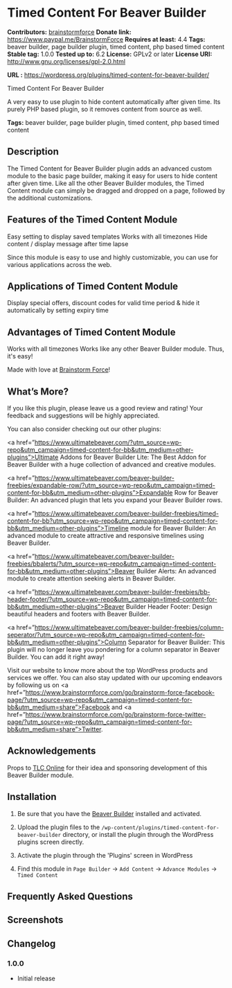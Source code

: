 # Timed Content For Beaver Builder #

**Contributors:** [brainstormforce](https://profiles.wordpress.org/brainstormforce)
**Donate link:** https://www.paypal.me/BrainstormForce
**Requires at least:** 4.4
**Tags:** beaver builder, page builder plugin, timed content, php based timed content
**Stable tag:** 1.0.0
**Tested up to:** 6.2
**License:** GPLv2 or later
**License URI:** http://www.gnu.org/licenses/gpl-2.0.html  

**URL :** https://wordpress.org/plugins/timed-content-for-beaver-builder/  
 
Timed Content For Beaver Builder
 
A very easy to use plugin to hide content automatically after given time. Its purely PHP based plugin, so it removes content from source as well.

**Tags:** beaver builder, page builder plugin, timed content, php based timed content 

## Description ##

The Timed Content for Beaver Builder plugin adds an advanced custom module to the basic page builder, making it easy for users to hide content after given time. Like all the other Beaver Builder modules, the Timed Content module can simply be dragged and dropped on a page, followed by the additional customizations.

## Features of the Timed Content Module ##

Easy setting to display saved templates
Works with all timezones
Hide content / display message after time lapse

Since this module is easy to use and highly customizable, you can use for various applications across the web.

## Applications of Timed Content Module ##

Display special offers, discount codes for valid time period & hide it automatically by setting expiry time

## Advantages of Timed Content Module ##

Works with all timezones
Works like any other Beaver Builder module. Thus, it's easy!

Made with love at <a href="https://www.brainstormforce.com/?utm_source=wp-repo&utm_campaign=timed-content-for-bb&utm_medium=description">Brainstorm Force</a>! 

## What’s More? ##

If you like this plugin, please leave us a good review and rating! Your feedback and suggestions will be highly appreciated.

You can also consider checking out our other plugins:

<a href=”https://www.ultimatebeaver.com/?utm_source=wp-repo&utm_campaign=timed-content-for-bb&utm_medium=other-plugins”>Ultimate Addons for Beaver Builder Lite</a>: The Best Addon for Beaver Builder with a huge collection of advanced and creative modules.

<a href=”https://www.ultimatebeaver.com/beaver-builder-freebies/expandable-row/?utm_source=wp-repo&utm_campaign=timed-content-for-bb&utm_medium=other-plugins”>Expandable Row for Beaver Builder</a>: An advanced plugin that lets you expand your Beaver Builder rows.

<a href=”https://www.ultimatebeaver.com/beaver-builder-freebies/timed-content-for-bb?utm_source=wp-repo&utm_campaign=timed-content-for-bb&utm_medium=other-plugins”>Timeline module for Beaver Builder</a>: An advanced module to create attractive and responsive timelines using Beaver Builder.

<a href=”https://www.ultimatebeaver.com/beaver-builder-freebies/bbalerts/?utm_source=wp-repo&utm_campaign=timed-content-for-bb&utm_medium=other-plugins”>Beaver Builder Alerts</a>: An advanced module to create attention seeking alerts in Beaver Builder.

<a href=”https://www.ultimatebeaver.com/beaver-builder-freebies/bb-header-footer/?utm_source=wp-repo&utm_campaign=timed-content-for-bb&utm_medium=other-plugins”>Beaver Builder Header Footer</a>: Design beautiful headers and footers with Beaver Builder.

<a href=”https://www.ultimatebeaver.com/beaver-builder-freebies/column-seperator/?utm_source=wp-repo&utm_campaign=timed-content-for-bb&utm_medium=other-plugins”>Column Separator for Beaver Builder</a>: This plugin will no longer leave you pondering for a column separator in Beaver Builder. You can add it right away!
 
Visit our website to know more about the top WordPress products and services we offer. You can also stay updated with our upcoming endeavors by following us on <a href=”https://www.brainstormforce.com/go/brainstorm-force-facebook-page/?utm_source=wp-repo&utm_campaign=timed-content-for-bb&utm_medium=share”>Facebook</a> and <a href=”https://www.brainstormforce.com/go/brainstorm-force-twitter-page/?utm_source=wp-repo&utm_campaign=timed-content-for-bb&utm_medium=share”>Twitter</a>.

## Acknowledgements ##
Props to <a href="http://www.tlc-online.co.uk/" target="_blank">TLC Online</a> for their idea and sponsoring development of this Beaver Builder module.

## Installation ##

1. Be sure that you have the [Beaver Builder](https://goo.gl/rYCvGw "Beaver Builder") installed and activated.

2. Upload the plugin files to the `/wp-content/plugins/timed-content-for-beaver-builder` directory, or install the plugin through the WordPress plugins screen directly.

3. Activate the plugin through the 'Plugins' screen in WordPress

4. Find this module in `Page Builder` -> `Add Content` -> `Advance Modules` -> `Timed Content`

## Frequently Asked Questions ##

## Screenshots ##

## Changelog ##

### 1.0.0 ###
- Initial release
